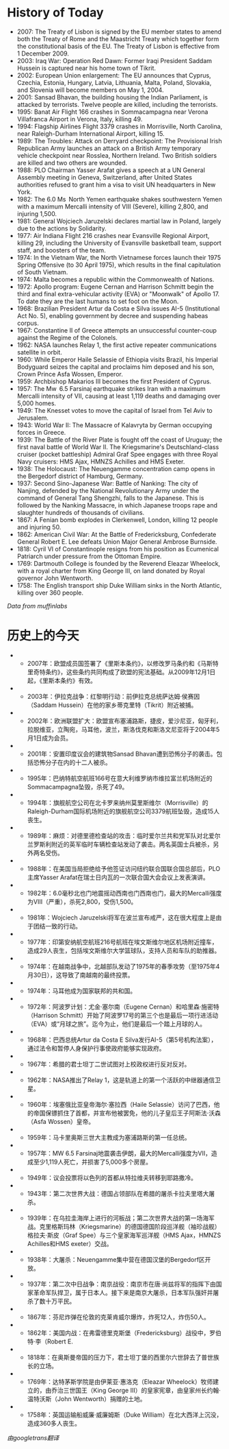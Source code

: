 # History of Today 

- 2007: The Treaty of Lisbon is signed by the EU member states to amend both the Treaty of Rome and the Maastricht Treaty which together form the constitutional basis of the EU. The Treaty of Lisbon is effective from 1 December 2009.
- 2003: Iraq War: Operation Red Dawn: Former Iraqi President Saddam Hussein is captured near his home town of Tikrit.
- 2002: European Union enlargement: The EU announces that Cyprus, Czechia, Estonia, Hungary, Latvia, Lithuania, Malta, Poland, Slovakia, and Slovenia will become members on May 1, 2004.
- 2001: Sansad Bhavan, the building housing the Indian Parliament, is attacked by terrorists. Twelve people are killed, including the terrorists.
- 1995: Banat Air Flight 166 crashes in Sommacampagna near Verona Villafranca Airport in Verona, Italy, killing 49.
- 1994: Flagship Airlines Flight 3379 crashes in Morrisville, North Carolina, near Raleigh-Durham International Airport, killing 15.
- 1989: The Troubles: Attack on Derryard checkpoint: The Provisional Irish Republican Army launches an attack on a British Army temporary vehicle checkpoint near Rosslea, Northern Ireland. Two British soldiers are killed and two others are wounded.
- 1988: PLO Chairman Yasser Arafat gives a speech at a UN General Assembly meeting in Geneva, Switzerland, after United States authorities refused to grant him a visa to visit UN headquarters in New York.
- 1982: The 6.0 Ms  North Yemen earthquake shakes southwestern Yemen with a maximum Mercalli intensity of VIII (Severe), killing 2,800, and injuring 1,500.
- 1981: General Wojciech Jaruzelski declares martial law in Poland, largely due to the actions by Solidarity.
- 1977: Air Indiana Flight 216 crashes near Evansville Regional Airport, killing 29, including the University of Evansville basketball team, support staff, and boosters of the team.
- 1974: In the Vietnam War, the North Vietnamese forces launch their 1975 Spring Offensive (to 30 April 1975), which results in the final capitulation of South Vietnam.
- 1974: Malta becomes a republic within the Commonwealth of Nations.
- 1972: Apollo program: Eugene Cernan and Harrison Schmitt begin the third and final extra-vehicular activity (EVA) or "Moonwalk" of Apollo 17. To date they are the last humans to set foot on the Moon.
- 1968: Brazilian President Artur da Costa e Silva issues AI-5 (Institutional Act No. 5), enabling government by decree and suspending habeas corpus.
- 1967: Constantine II of Greece attempts an unsuccessful counter-coup against the Regime of the Colonels.
- 1962: NASA launches Relay 1, the first active repeater communications satellite in orbit.
- 1960: While Emperor Haile Selassie of Ethiopia visits Brazil, his Imperial Bodyguard seizes the capital and proclaims him deposed and his son, Crown Prince Asfa Wossen, Emperor.
- 1959: Archbishop Makarios III becomes the first President of Cyprus.
- 1957: The Mw  6.5 Farsinaj earthquake strikes Iran with a maximum Mercalli intensity of VII, causing at least 1,119 deaths and damaging over 5,000 homes.
- 1949: The Knesset votes to move the capital of Israel from Tel Aviv to Jerusalem.
- 1943: World War II: The Massacre of Kalavryta by German occupying forces in Greece.
- 1939: The Battle of the River Plate is fought off the coast of Uruguay; the first naval battle of World War II. The Kriegsmarine's Deutschland-class cruiser (pocket battleship) Admiral Graf Spee engages with three Royal Navy cruisers: HMS Ajax, HMNZS Achilles and HMS Exeter.
- 1938: The Holocaust: The Neuengamme concentration camp opens in the Bergedorf district of Hamburg, Germany.
- 1937: Second Sino-Japanese War: Battle of Nanking: The city of Nanjing, defended by the National Revolutionary Army under the command of General Tang Shengzhi, falls to the Japanese. This is followed by the Nanking Massacre, in which Japanese troops rape and slaughter hundreds of thousands of civilians.
- 1867: A Fenian bomb explodes in Clerkenwell, London, killing 12 people and injuring 50.
- 1862: American Civil War: At the Battle of Fredericksburg, Confederate General Robert E. Lee defeats Union Major General Ambrose Burnside.
- 1818: Cyril VI of Constantinople resigns from his position as Ecumenical Patriarch under pressure from the Ottoman Empire.
- 1769: Dartmouth College is founded by the Reverend Eleazar Wheelock, with a royal charter from King George III, on land donated by Royal governor John Wentworth.
- 1758: The English transport ship Duke William sinks in the North Atlantic, killing over 360 people.

*Data from muffinlabs* 

# 历史上的今天 

- -  2007年：欧盟成员国签署了《里斯本条约》，以修改罗马条约和《马斯特里奇特条约》，这些条约共同构成了欧盟的宪法基础。从2009年12月1日起，《里斯本条约》有效。
- -  2003年：伊拉克战争：红黎明行动：前伊拉克总统萨达姆·侯赛因（Saddam Hussein）在他的家乡蒂克里特（Tikrit）附近被捕。
- -  2002年：欧洲联盟扩大：欧盟宣布塞浦路斯，捷皮，爱沙尼亚，匈牙利，拉脱维亚，立陶宛，马耳他，波兰，斯洛伐克和斯洛文尼亚将于2004年5月1日成为会员。
- -  2001年：安置印度议会的建筑物Sansad Bhavan遭到恐怖分子的袭击。包括恐怖分子在内的十二人被杀。
- -  1995年：巴纳特航空航班166号在意大利维罗纳市维拉富兰机场附近的Sommacampagna坠毁，杀死了49。
- -  1994年：旗舰航空公司在北卡罗来纳州莫里斯维尔（Morrisville）的Raleigh-Durham国际机场附近的旗舰航空公司3379航班坠毁，造成15人丧生。
- -  1989年：麻烦：对德里德检查站的攻击：临时爱尔兰共和党军队对北爱尔兰罗斯利附近的英军临时车辆检查站发动了袭击。两名英国士兵被杀，另外两名受伤。
- -  1988年：在美国当局拒绝给予他签证访问纽约联合国联合国总部后，PLO主席Yasser Arafat在瑞士日内瓦的一次联合国大会会议上发表演讲。
- -  1982年：6.0毫秒北也门地震摇动西南也门西南也门，最大的Mercalli强度为VIII（严重），杀死2,800，受伤1,500。
- -  1981年：Wojciech Jaruzelski将军在波兰宣布戒严，这在很大程度上是由于团结一致的行动。
- -  1977年：印第安纳航空航班216号航班在埃文斯维尔地区机场附近撞车，造成29人丧生，包括埃文斯维尔大学篮球队，支持人员和车队的助推器。
- -  1974年：在越南战争中，北越部队发动了1975年的春季攻势（至1975年4月30日），这导致了南越南的最终投票。
- -  1974年：马耳他成为国家联邦的共和国。
- -  1972年：阿波罗计划：尤金·塞尔南（Eugene Cernan）和哈里森·施密特（Harrison Schmitt）开始了阿波罗17号的第三个也是最后一项行进活动（EVA）或“月球之旅”。迄今为止，他们是最后一个踏上月球的人。
- -  1968年：巴西总统Artur da Costa E Silva发行AI-5（第5号机构法案），通过法令和暂停人身保护行事使政府能够实现政府。
- -  1967年：希腊的君士坦丁二世试图对上校政权进行反对反对。
- -  1962年：NASA推出了Relay 1，这是轨道上的第一个活跃的中继器通信卫星。
- -  1960年：埃塞俄比亚皇帝海尔·塞拉西（Haile Selassie）访问了巴西，他的帝国保镖抓住了首都，并宣布他被罢免，他的儿子皇后王子阿斯法·沃森（Asfa Wossen）皇帝。
- -  1959年：马卡里奥斯三世大主教成为塞浦路斯的第一任总统。
- -  1957年：MW 6.5 Farsinaj地震袭击伊朗，最大的Mercalli强度为VII，造成至少1,119人死亡，并损害了5,000多个房屋。
- -  1949年：议会投票将以色列的首都从特拉维夫转移到耶路撒冷。
- -  1943年：第二次世界大战：德国占领部队在希腊的屠杀卡拉夫里塔大屠杀。
- -  1939年：在乌拉圭海岸上进行的河板战；第二次世界大战的第一场海军战。克里格斯玛林（Kriegsmarine）的德国德国阶段巡洋舰（袖珍战舰）格拉夫·斯皮（Graf Spee）与三个皇家海军巡洋舰（HMS Ajax，HMNZS Achilles和HMS exeter）交战。
- -  1938年：大屠杀：Neuengamme集中营在德国汉堡的Bergedorf区开放。
- -  1937年：第二次中日战争：南京战役：南京市在唐·尚兹将军的指挥下由国家革命军队捍卫，属于日本人。接下来是南京大屠杀，日本军队强奸并屠杀了数十万平民。
- -  1867年：芬尼炸弹在伦敦的克莱肯威尔爆炸，炸死12人，炸伤50人。
- -  1862年：美国内战：在弗雷德里克斯堡（Fredericksburg）战役中，罗伯特·李（Robert E.
- -  1818年：在奥斯曼帝国的压力下，君士坦丁堡的西里尔六世辞去了普世族长的立场。
- -  1769年：达特茅斯学院是由伊莱亚·惠洛克（Eleazar Wheelock）牧师建立的，由乔治三世国王（King George III）的皇家宪章，由皇家州长约翰·温特沃斯（John Wentworth）捐赠的土地。
- -  1758年：英国运输船威廉·威廉姆斯（Duke William）在北大西洋上沉没，造成360多人丧生。

*由googletrans翻译*